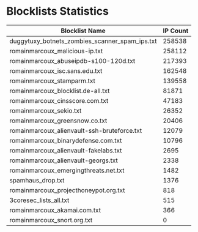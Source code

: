 # Blocklists Statistics
| Blocklist Name | IP Count |
|----|----|
| duggytuxy_botnets_zombies_scanner_spam_ips.txt | 258538 |
| romainmarcoux_malicious-ip.txt | 258112 |
| romainmarcoux_abuseipdb-s100-120d.txt | 217393 |
| romainmarcoux_isc.sans.edu.txt | 162548 |
| romainmarcoux_stamparm.txt | 139558 |
| romainmarcoux_blocklist.de-all.txt | 81871 |
| romainmarcoux_cinsscore.com.txt | 47183 |
| romainmarcoux_sekio.txt | 26352 |
| romainmarcoux_greensnow.co.txt | 20406 |
| romainmarcoux_alienvault-ssh-bruteforce.txt | 12079 |
| romainmarcoux_binarydefense.com.txt | 10796 |
| romainmarcoux_alienvault-fakelabs.txt | 2695 |
| romainmarcoux_alienvault-georgs.txt | 2338 |
| romainmarcoux_emergingthreats.net.txt | 1482 |
| spamhaus_drop.txt | 1376 |
| romainmarcoux_projecthoneypot.org.txt | 818 |
| 3coresec_lists_all.txt | 515 |
| romainmarcoux_akamai.com.txt | 366 |
| romainmarcoux_snort.org.txt | 0 |
